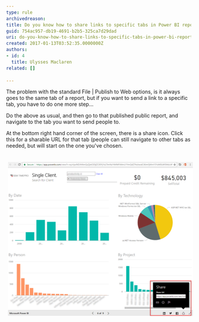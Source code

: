 ```yaml
---
type: rule
archivedreason: 
title: Do you know how to share links to specific tabs in Power BI reports
guid: 754ac957-db19-4691-b2b5-325ca7d29dad
uri: do-you-know-how-to-share-links-to-specific-tabs-in-power-bi-reports
created: 2017-01-13T03:52:35.0000000Z
authors:
- id: 4
  title: Ulysses Maclaren
related: []

---
```


The problem with the standard File | Publish to Web options, is it always goes to the same tab of a report, but if you want to send a link to a specific tab, you have to do one more step...

<!--endintro-->

Do the above as usual, and then go to that published public report, and navigate to the tab you want to send people to.

At the bottom right hand corner of the screen, there is a share icon. Click this for a sharable URL for that tab (people can still navigate to other tabs as needed, but will start on the one you've chosen.
<dl class="ssw15-rteElement-ImageArea"><br><img src="Power BI - Share Tab.png" alt="" style="margin:5px;width:808px;"><br></dl>
